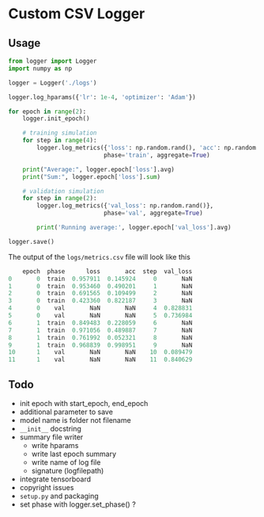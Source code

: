 # Custom CSV Logger

## Usage

```python
from logger import Logger
import numpy as np

logger = Logger('./logs')

logger.log_hparams({'lr': 1e-4, 'optimizer': 'Adam'})

for epoch in range(2):
    logger.init_epoch()

    # training simulation
    for step in range(4):
        logger.log_metrics({'loss': np.random.rand(), 'acc': np.random.rand()},
                           phase='train', aggregate=True)

    print("Average:", logger.epoch['loss'].avg)
    print("Sum:", logger.epoch['loss'].sum)

    # validation simulation
    for step in range(2):
        logger.log_metrics({'val_loss': np.random.rand()},
                           phase='val', aggregate=True)

        print('Running average:', logger.epoch['val_loss'].avg)

logger.save()
```

The output of the `logs/metrics.csv` file will look like this
```python
    epoch  phase      loss       acc  step  val_loss
0       0  train  0.957911  0.145924     0       NaN
1       0  train  0.953460  0.490201     1       NaN
2       0  train  0.691565  0.109499     2       NaN
3       0  train  0.423360  0.822187     3       NaN
4       0    val       NaN       NaN     4  0.828831
5       0    val       NaN       NaN     5  0.736984
6       1  train  0.849483  0.228059     6       NaN
7       1  train  0.971056  0.489887     7       NaN
8       1  train  0.761992  0.052321     8       NaN
9       1  train  0.968839  0.998951     9       NaN
10      1    val       NaN       NaN    10  0.089479
11      1    val       NaN       NaN    11  0.840629
```

## Todo
- init epoch with start_epoch, end_epoch
- additional parameter to save
- model name is folder not filename
- `__init__` docstring
- summary file writer
  - write hparams
  - write last epoch summary
  - write name of log file
  - signature (logfilepath)
- integrate tensorboard
- copyright issues
- `setup.py` and packaging
- set phase with logger.set_phase() ?
